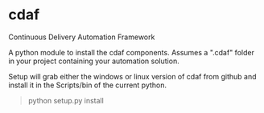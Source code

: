 # cdaf
Continuous Delivery Automation Framework

A python module to install the cdaf components. Assumes a ".cdaf" folder in your project containing your automation solution.

Setup will grab either the windows or linux version of cdaf from github and install it in the Scripts/bin of the current python.


 > python setup.py install
